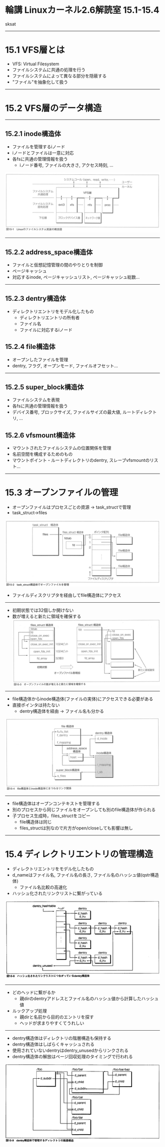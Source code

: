 # 輪講 Linuxカーネル2.6解読室 15.1-15.4
sksat

---

# 15.1 VFS層とは

- VFS: Virtual Filesystem
- ファイルシステムに共通の処理を行う
- ファイルシステムによって異なる部分を隠蔽する
- "ファイル"を抽象化して扱う

---

# 15.2 VFS層のデータ構造

---

## 15.2.1 inode構造体

- ファイルを管理するiノード
- iノードとファイルは一意に対応
- 各fsに共通の管理情報を扱う
	- iノード番号, ファイルの大きさ, アクセス時刻, ...

![](15-1.png)

---

## 15.2.2 address_space構造体

- ファイルと仮想記憶管理の間のやりとりを制御
- ページキャッシュ
- 対応するinode, ページキャッシュリスト, ページキャッシュ総数...

---

## 15.2.3 dentry構造体

- ディレクトリエントリをモデル化したもの
	- ディレクトリエントリの所有者
	- ファイル名
	- ファイルに対応するiノード

## 15.2.4 file構造体

- オープンしたファイルを管理
- dentry, フラグ, オープンモード, ファイルオフセット...

---

## 15.2.5 super_block構造体

- ファイルシステムを表現
- 各fsに共通の管理情報を扱う
- デバイス番号, ブロックサイズ, ファイルサイズの最大値, ルートディレクトリ, ...

## 15.2.6 vfsmount構造体

- マウントされたファイルシステムの位置関係を管理
- 名前空間を構成するためのもの
- マウントポイント・ルートディレクトリのdentry, スレーブvfsmountのリスト...

---

#  15.3 オープンファイルの管理

- オープンファイルはプロセスごとの資源 -> task_structで管理
- task_struct->files

![center](15-2.png)

- ファイルディスクリプタを経由してfile構造体にアクセス

---

- 初期状態では32個しか開けない
- 数が増えると新たに領域を確保する
![center](15-3.png)

---

- file構造体からinode構造体(ファイルの実体)にアクセスできる必要がある
- 直接ポインタは持たない
	- dentry構造体を経由 -> ファイル名も分かる

![center](15-4.png)

---

- file構造体はオープンコンテキストを管理する
- 別のプロセスから同じファイルをオープンしても別のfile構造体が作られる
- 子プロセス生成時，files_structをコピー
	- file構造体は同じ
	- files_structは別なので片方がopen/closeしても影響は無し

---

# 15.4 ディレクトリエントリの管理構造

- ディレクトリエントリをモデル化したもの
- d_nameはファイル名, ファイル名の長さ, ファイル名のハッシュ値(qstr構造体)
	- ファイル名比較の高速化
- ハッシュ化されたリンクリストに繋がっている

![center](15-8.png)

---

- どのヘッドに繋がるか
	- 親dirのdentryアドレスとファイル名のハッシュ値から計算したハッシュ値
- ルックアップ処理
	- 親dirと名前から目的のエントリを探す
	- ヘッドが求まりやすくてうれしい

---

- dentry構造体はディレクトリの階層構造も保持する
- dentry構造体はしばらくキャッシュされる
- 使用されていないdentryはdentry_unusedからリンクされる
- dentry構造体の解放はページ回収処理のタイミングで行われる

![](15-9.png)
